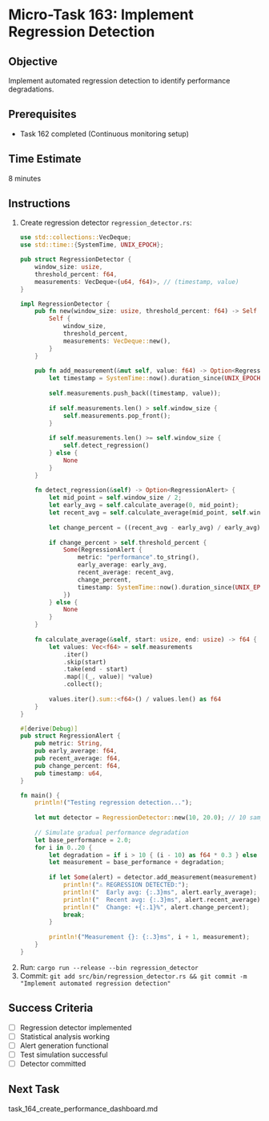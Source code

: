 # Micro-Task 163: Implement Regression Detection

## Objective
Implement automated regression detection to identify performance degradations.

## Prerequisites
- Task 162 completed (Continuous monitoring setup)

## Time Estimate
8 minutes

## Instructions
1. Create regression detector `regression_detector.rs`:
   ```rust
   use std::collections::VecDeque;
   use std::time::{SystemTime, UNIX_EPOCH};
   
   pub struct RegressionDetector {
       window_size: usize,
       threshold_percent: f64,
       measurements: VecDeque<(u64, f64)>, // (timestamp, value)
   }
   
   impl RegressionDetector {
       pub fn new(window_size: usize, threshold_percent: f64) -> Self {
           Self {
               window_size,
               threshold_percent,
               measurements: VecDeque::new(),
           }
       }
       
       pub fn add_measurement(&mut self, value: f64) -> Option<RegressionAlert> {
           let timestamp = SystemTime::now().duration_since(UNIX_EPOCH).unwrap().as_secs();
           
           self.measurements.push_back((timestamp, value));
           
           if self.measurements.len() > self.window_size {
               self.measurements.pop_front();
           }
           
           if self.measurements.len() >= self.window_size {
               self.detect_regression()
           } else {
               None
           }
       }
       
       fn detect_regression(&self) -> Option<RegressionAlert> {
           let mid_point = self.window_size / 2;
           let early_avg = self.calculate_average(0, mid_point);
           let recent_avg = self.calculate_average(mid_point, self.window_size);
           
           let change_percent = ((recent_avg - early_avg) / early_avg) * 100.0;
           
           if change_percent > self.threshold_percent {
               Some(RegressionAlert {
                   metric: "performance".to_string(),
                   early_average: early_avg,
                   recent_average: recent_avg,
                   change_percent,
                   timestamp: SystemTime::now().duration_since(UNIX_EPOCH).unwrap().as_secs(),
               })
           } else {
               None
           }
       }
       
       fn calculate_average(&self, start: usize, end: usize) -> f64 {
           let values: Vec<f64> = self.measurements
               .iter()
               .skip(start)
               .take(end - start)
               .map(|(_, value)| *value)
               .collect();
           
           values.iter().sum::<f64>() / values.len() as f64
       }
   }
   
   #[derive(Debug)]
   pub struct RegressionAlert {
       pub metric: String,
       pub early_average: f64,
       pub recent_average: f64,
       pub change_percent: f64,
       pub timestamp: u64,
   }
   
   fn main() {
       println!("Testing regression detection...");
       
       let mut detector = RegressionDetector::new(10, 20.0); // 10 samples, 20% threshold
       
       // Simulate gradual performance degradation
       let base_performance = 2.0;
       for i in 0..20 {
           let degradation = if i > 10 { (i - 10) as f64 * 0.3 } else { 0.0 };
           let measurement = base_performance + degradation;
           
           if let Some(alert) = detector.add_measurement(measurement) {
               println!("⚠ REGRESSION DETECTED:");
               println!("  Early avg: {:.3}ms", alert.early_average);
               println!("  Recent avg: {:.3}ms", alert.recent_average);
               println!("  Change: +{:.1}%", alert.change_percent);
               break;
           }
           
           println!("Measurement {}: {:.3}ms", i + 1, measurement);
       }
   }
   ```
2. Run: `cargo run --release --bin regression_detector`
3. Commit: `git add src/bin/regression_detector.rs && git commit -m "Implement automated regression detection"`

## Success Criteria
- [ ] Regression detector implemented
- [ ] Statistical analysis working
- [ ] Alert generation functional
- [ ] Test simulation successful
- [ ] Detector committed

## Next Task
task_164_create_performance_dashboard.md